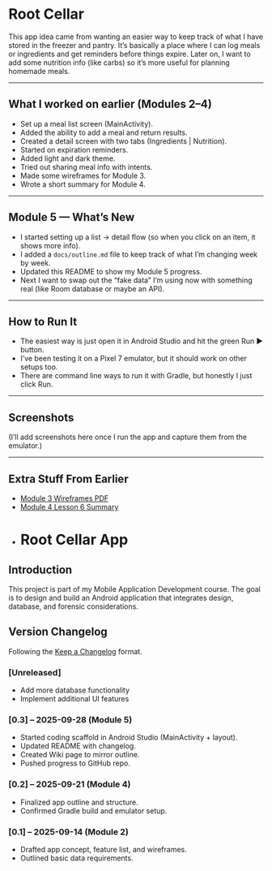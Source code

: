 # Root Cellar

This app idea came from wanting an easier way to keep track of what I have stored in the freezer and pantry. It’s basically a place where I can log meals or ingredients and get reminders before things expire. Later on, I want to add some nutrition info (like carbs) so it’s more useful for planning homemade meals.

---

## What I worked on earlier (Modules 2–4)
- Set up a meal list screen (MainActivity).
- Added the ability to add a meal and return results.
- Created a detail screen with two tabs (Ingredients | Nutrition).
- Started on expiration reminders.
- Added light and dark theme.
- Tried out sharing meal info with intents.
- Made some wireframes for Module 3.
- Wrote a short summary for Module 4.

---

## Module 5 — What’s New
- I started setting up a list → detail flow (so when you click on an item, it shows more info).
- I added a `docs/outline.md` file to keep track of what I’m changing week by week.
- Updated this README to show my Module 5 progress.
- Next I want to swap out the “fake data” I’m using now with something real (like Room database or maybe an API).

---

## How to Run It
- The easiest way is just open it in Android Studio and hit the green Run ▶ button.
- I’ve been testing it on a Pixel 7 emulator, but it should work on other setups too.
- There are command line ways to run it with Gradle, but honestly I just click Run.

---

## Screenshots
(I’ll add screenshots here once I run the app and capture them from the emulator.)

---

## Extra Stuff From Earlier
- [Module 3 Wireframes PDF](https://github.com/SkywalkerVisions/root-cellar/blob/main/Wireframes%20Module%203.pdf)
- [Module 4 Lesson 6 Summary](https://github.com/SkywalkerVisions/root-cellar/wiki/Module-4-Lesson-6-Summary)
- # Root Cellar App

## Introduction
This project is part of my Mobile Application Development course. The goal is to design and build an Android application that integrates design, database, and forensic considerations.  

## Version Changelog
Following the [Keep a Changelog](https://keepachangelog.com/en/1.0.0/) format.

### [Unreleased]
- Add more database functionality
- Implement additional UI features

### [0.3] – 2025-09-28 (Module 5)
- Started coding scaffold in Android Studio (MainActivity + layout).
- Updated README with changelog.
- Created Wiki page to mirror outline.
- Pushed progress to GitHub repo.

### [0.2] – 2025-09-21 (Module 4)
- Finalized app outline and structure.
- Confirmed Gradle build and emulator setup.

### [0.1] – 2025-09-14 (Module 2)
- Drafted app concept, feature list, and wireframes.
- Outlined basic data requirements.

